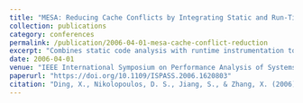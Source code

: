 ```yaml
---
title: "MESA: Reducing Cache Conflicts by Integrating Static and Run-Time Methods"
collection: publications
category: conferences
permalink: /publication/2006-04-01-mesa-cache-conflict-reduction
excerpt: "Combines static code analysis with runtime instrumentation to reduce cache conflicts in multithreaded programs."
date: 2006-04-01
venue: "IEEE International Symposium on Performance Analysis of Systems and Software (ISPASS)"
paperurl: "https://doi.org/10.1109/ISPASS.2006.1620803"
citation: "Ding, X., Nikolopoulos, D. S., Jiang, S., & Zhang, X. (2006). MESA: Reducing Cache Conflicts by Integrating Static and Run-Time Methods. In *ISPASS 2006*, 189–198. https://doi.org/10.1109/ISPASS.2006.1620803"
---
```

